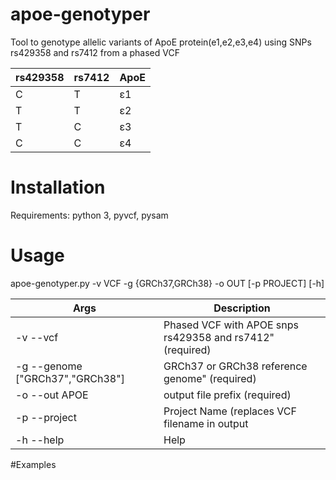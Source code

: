 # apoe-genotyper
Tool to genotype allelic variants of ApoE protein(e1,e2,e3,e4) using SNPs rs429358 and rs7412 from a phased VCF
      
rs429358|rs7412|ApoE
--------|------|-----
C       |T     |ε1
T       |T     |ε2
T       |C     |ε3
C       |C     |ε4

# Installation

Requirements: 
      python 3, 
      pyvcf,
      pysam 

# Usage

apoe-genotyper.py  -v VCF -g {GRCh37,GRCh38} -o OUT [-p PROJECT] [-h]

Args                              |Description
----------------------------------|---------------------------------------------------------
-v   --vcf                       |Phased VCF with APOE snps rs429358 and rs7412" (required)
-g   --genome ["GRCh37","GRCh38"] |GRCh37 or GRCh38 reference genome" (required) 
-o   --out APOE                   |output file prefix (required)
-p   --project                    |Project Name (replaces VCF filename in output
-h  --help                        |Help

#Examples
